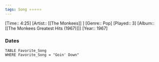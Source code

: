 ```yaml
---
tags: Song ⭐⭐⭐⭐⭐ 
---
```

[Time:: 4:25]
[Artist:: [[The Monkees]] ]
[Genre:: Pop]
[Played:: 3]
[Album:: [[The Monkees Greatest Hits (1967)]]]
[Year:: 1967]
### Dates
````dataview
TABLE Favorite_Song
WHERE Favorite_Song = "Goin' Down"
````